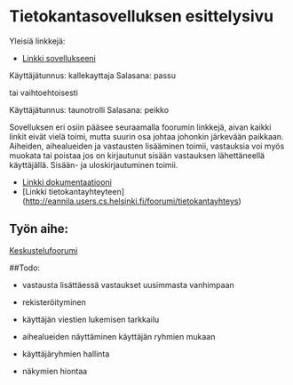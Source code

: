 # Tietokantasovelluksen esittelysivu

Yleisiä linkkejä:

* [Linkki sovellukseeni](http://eannila.users.cs.helsinki.fi/foorumi/)

Käyttäjätunnus: kallekayttaja
Salasana: passu

tai vaihtoehtoisesti

Käyttäjätunnus: taunotrolli
Salasana: peikko


Sovelluksen eri osiin pääsee seuraamalla foorumin linkkejä, aivan kaikki linkit eivät vielä toimi, mutta suurin osa johtaa johonkin järkevään paikkaan. Aiheiden, aihealueiden ja vastausten lisääminen toimii, vastauksia voi myös muokata tai poistaa jos on kirjautunut sisään vastauksen lähettäneellä käyttäjällä. Sisään- ja uloskirjautuminen toimii. 

* [Linkki dokumentaatiooni](https://github.com/ealiasannila/Tsoha-Bootstrap/blob/master/doc/dokumentaatio.pdf)
* [Linkki tietokantayhteyteen] (http://eannila.users.cs.helsinki.fi/foorumi/tietokantayhteys)

## Työn aihe:

[Keskustelufoorumi](http://advancedkittenry.github.io/suunnittelu_ja_tyoymparisto/aiheet/Keskustelufoorumi.html) 



##Todo:

* vastausta lisättäessä vastaukset uusimmasta vanhimpaan

* rekisteröityminen

* käyttäjän viestien lukemisen tarkkailu
* aihealueiden näyttäminen käyttäjän ryhmien mukaan
* käyttäjäryhmien hallinta

* näkymien hiontaa
